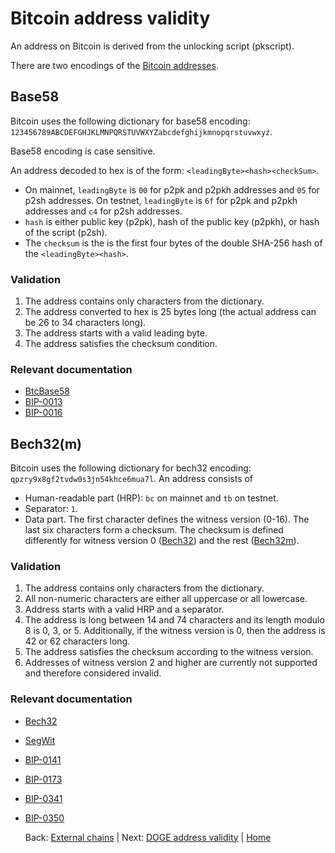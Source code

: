 # Bitcoin address validity

An address on Bitcoin is derived from the unlocking script (pkscript).

There are two encodings of the [Bitcoin addresses](https://en.bitcoin.it/wiki/Invoice_address).

## Base58

Bitcoin uses the following dictionary for base58 encoding:
`123456789ABCDEFGHJKLMNPQRSTUVWXYZabcdefghijkmnopqrstuvwxyz`.

Base58 encoding is case sensitive.

An address decoded to hex is of the form: `<leadingByte><hash><checkSum>`.

-   On mainnet, `leadingByte` is `00` for p2pk and p2pkh addresses and `05` for p2sh addresses.
    On testnet, `leadingByte` is `6f` for p2pk and p2pkh addresses and `c4` for p2sh addresses.
-   `hash` is either public key (p2pk), hash of the public key (p2pkh), or hash of the script (p2sh).
-   The `checksum` is the is the first four bytes of the double SHA-256 hash of the `<leadingByte><hash>`.

### Validation

1. The address contains only characters from the dictionary.
2. The address converted to hex is 25 bytes long (the actual address can be 26 to 34 characters long).
3. The address starts with a valid leading byte.
4. The address satisfies the checksum condition.

### Relevant documentation

-   [BtcBase58](https://en.bitcoin.it/wiki/Base58Check_encoding)
-   [BIP-0013](https://en.bitcoin.it/wiki/BIP_0013)
-   [BIP-0016](https://en.bitcoin.it/wiki/BIP_0016)

## Bech32(m)

Bitcoin uses the following dictionary for bech32 encoding:
`qpzry9x8gf2tvdw0s3jn54khce6mua7l`. An address consists of

-   Human-readable part (HRP): `bc` on mainnet and `tb` on testnet.
-   Separator: `1`.
-   Data part. The first character defines the witness version (0-16).
    The last six characters form a checksum.
    The checksum is defined differently for witness version 0 ([Bech32](https://en.bitcoin.it/wiki/BIP_0173)) and the rest ([Bech32m](https://en.bitcoin.it/wiki/BIP_0350)).

### Validation

1. The address contains only characters from the dictionary.
2. All non-numeric characters are either all uppercase or all lowercase.
3. Address starts with a valid HRP and a separator.
4. The address is long between 14 and 74 characters and its length modulo 8 is 0, 3, or 5.
   Additionally, if the witness version is 0, then the address is 42 or 62 characters long.
5. The address satisfies the checksum according to the witness version.
6. Addresses of witness version 2 and higher are currently not supported and therefore considered invalid.

### Relevant documentation

-   [Bech32](https://en.bitcoin.it/wiki/Bech32)
-   [SegWit](https://en.bitcoin.it/wiki/Segregated_Witness)
-   [BIP-0141](https://en.bitcoin.it/wiki/BIP_0141)
-   [BIP-0173](https://en.bitcoin.it/wiki/BIP_0173)
-   [BIP-0341](https://en.bitcoin.it/wiki/BIP_0341)
-   [BIP-0350](https://en.bitcoin.it/wiki/BIP_0350)

    Back: [External chains](/specs/attestations/external-chains.md) |
    Next: [DOGE address validity](/specs/attestations/external-chains/address-validity/DOGE.md) |
    [Home](/README.md)

